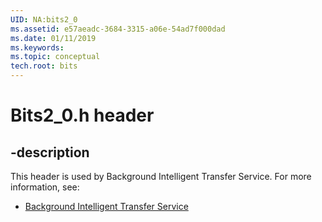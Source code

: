 ```yaml
---
UID: NA:bits2_0
ms.assetid: e57aeadc-3684-3315-a06e-54ad7f000dad
ms.date: 01/11/2019
ms.keywords: 
ms.topic: conceptual
tech.root: bits
---
```


# Bits2_0.h header


## -description


This header is used by Background Intelligent Transfer Service. For more information, see:

- [Background Intelligent Transfer Service](../_bits/index.md)

